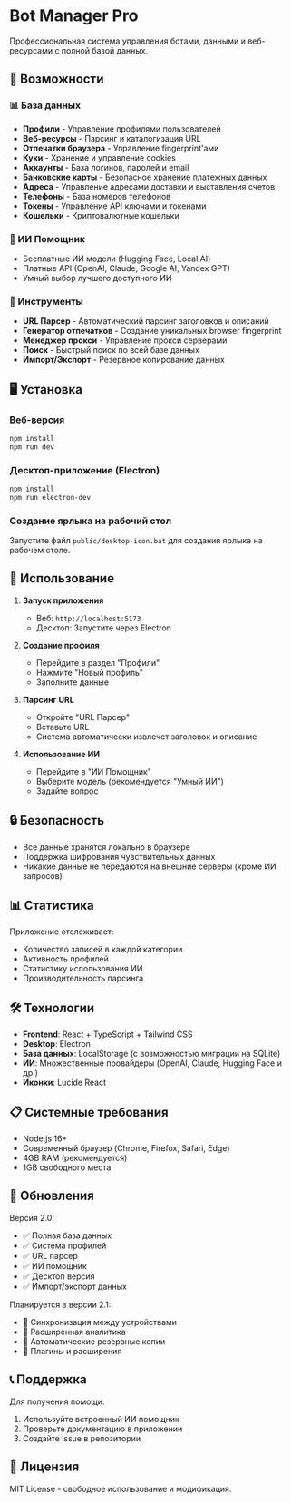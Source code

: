# Bot Manager Pro

Профессиональная система управления ботами, данными и веб-ресурсами с полной базой данных.

## 🚀 Возможности

### 📊 База данных
- **Профили** - Управление профилями пользователей
- **Веб-ресурсы** - Парсинг и каталогизация URL
- **Отпечатки браузера** - Управление fingerprint'ами
- **Куки** - Хранение и управление cookies
- **Аккаунты** - База логинов, паролей и email
- **Банковские карты** - Безопасное хранение платежных данных
- **Адреса** - Управление адресами доставки и выставления счетов
- **Телефоны** - База номеров телефонов
- **Токены** - Управление API ключами и токенами
- **Кошельки** - Криптовалютные кошельки

### 🤖 ИИ Помощник
- Бесплатные ИИ модели (Hugging Face, Local AI)
- Платные API (OpenAI, Claude, Google AI, Yandex GPT)
- Умный выбор лучшего доступного ИИ

### 🔧 Инструменты
- **URL Парсер** - Автоматический парсинг заголовков и описаний
- **Генератор отпечатков** - Создание уникальных browser fingerprint
- **Менеджер прокси** - Управление прокси серверами
- **Поиск** - Быстрый поиск по всей базе данных
- **Импорт/Экспорт** - Резервное копирование данных

## 🖥️ Установка

### Веб-версия
```bash
npm install
npm run dev
```

### Десктоп-приложение (Electron)
```bash
npm install
npm run electron-dev
```

### Создание ярлыка на рабочий стол
Запустите файл `public/desktop-icon.bat` для создания ярлыка на рабочем столе.

## 📱 Использование

1. **Запуск приложения**
   - Веб: `http://localhost:5173`
   - Десктоп: Запустите через Electron

2. **Создание профиля**
   - Перейдите в раздел "Профили"
   - Нажмите "Новый профиль"
   - Заполните данные

3. **Парсинг URL**
   - Откройте "URL Парсер"
   - Вставьте URL
   - Система автоматически извлечет заголовок и описание

4. **Использование ИИ**
   - Перейдите в "ИИ Помощник"
   - Выберите модель (рекомендуется "Умный ИИ")
   - Задайте вопрос

## 🔒 Безопасность

- Все данные хранятся локально в браузере
- Поддержка шифрования чувствительных данных
- Никакие данные не передаются на внешние серверы (кроме ИИ запросов)

## 📊 Статистика

Приложение отслеживает:
- Количество записей в каждой категории
- Активность профилей
- Статистику использования ИИ
- Производительность парсинга

## 🛠️ Технологии

- **Frontend**: React + TypeScript + Tailwind CSS
- **Desktop**: Electron
- **База данных**: LocalStorage (с возможностью миграции на SQLite)
- **ИИ**: Множественные провайдеры (OpenAI, Claude, Hugging Face и др.)
- **Иконки**: Lucide React

## 📋 Системные требования

- Node.js 16+
- Современный браузер (Chrome, Firefox, Safari, Edge)
- 4GB RAM (рекомендуется)
- 1GB свободного места

## 🔄 Обновления

Версия 2.0:
- ✅ Полная база данных
- ✅ Система профилей
- ✅ URL парсер
- ✅ ИИ помощник
- ✅ Десктоп версия
- ✅ Импорт/экспорт данных

Планируется в версии 2.1:
- 🔄 Синхронизация между устройствами
- 🔄 Расширенная аналитика
- 🔄 Автоматические резервные копии
- 🔄 Плагины и расширения

## 📞 Поддержка

Для получения помощи:
1. Используйте встроенный ИИ помощник
2. Проверьте документацию в приложении
3. Создайте issue в репозитории

## 📄 Лицензия

MIT License - свободное использование и модификация.